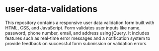 # user-data-validations
This repository contains a responsive user data validation form built with HTML, CSS, and JavaScript. Form validates user inputs like name, password, phone number, email, and address using jQuery. It includes features such as real-time error messages and a notification system to provide feedback on successful form submission or validation errors. 
